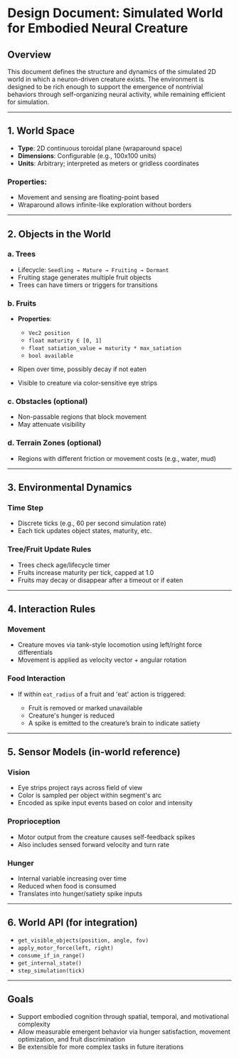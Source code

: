# Design Document: Simulated World for Embodied Neural Creature

## Overview

This document defines the structure and dynamics of the simulated 2D world in which a neuron-driven creature exists. The environment is designed to be rich enough to support the emergence of nontrivial behaviors through self-organizing neural activity, while remaining efficient for simulation.

---

## 1. World Space

* **Type**: 2D continuous toroidal plane (wraparound space)
* **Dimensions**: Configurable (e.g., 100x100 units)
* **Units**: Arbitrary; interpreted as meters or gridless coordinates

### Properties:

* Movement and sensing are floating-point based
* Wraparound allows infinite-like exploration without borders

---

## 2. Objects in the World

### a. Trees

* Lifecycle: `Seedling → Mature → Fruiting → Dormant`
* Fruiting stage generates multiple fruit objects
* Trees can have timers or triggers for transitions

### b. Fruits

* **Properties**:

  * `Vec2 position`
  * `float maturity ∈ [0, 1]`
  * `float satiation_value = maturity * max_satiation`
  * `bool available`
* Ripen over time, possibly decay if not eaten
* Visible to creature via color-sensitive eye strips

### c. Obstacles (optional)

* Non-passable regions that block movement
* May attenuate visibility

### d. Terrain Zones (optional)

* Regions with different friction or movement costs (e.g., water, mud)

---

## 3. Environmental Dynamics

### Time Step

* Discrete ticks (e.g., 60 per second simulation rate)
* Each tick updates object states, maturity, etc.

### Tree/Fruit Update Rules

* Trees check age/lifecycle timer
* Fruits increase maturity per tick, capped at 1.0
* Fruits may decay or disappear after a timeout or if eaten

---

## 4. Interaction Rules

### Movement

* Creature moves via tank-style locomotion using left/right force differentials
* Movement is applied as velocity vector + angular rotation

### Food Interaction

* If within `eat_radius` of a fruit and 'eat' action is triggered:

  * Fruit is removed or marked unavailable
  * Creature's hunger is reduced
  * A spike is emitted to the creature’s brain to indicate satiety

---

## 5. Sensor Models (in-world reference)

### Vision

* Eye strips project rays across field of view
* Color is sampled per object within segment's arc
* Encoded as spike input events based on color and intensity

### Proprioception

* Motor output from the creature causes self-feedback spikes
* Also includes sensed forward velocity and turn rate

### Hunger

* Internal variable increasing over time
* Reduced when food is consumed
* Translates into hunger/satiety spike inputs

---

## 6. World API (for integration)

* `get_visible_objects(position, angle, fov)`
* `apply_motor_force(left, right)`
* `consume_if_in_range()`
* `get_internal_state()`
* `step_simulation(tick)`

---

## Goals

* Support embodied cognition through spatial, temporal, and motivational complexity
* Allow measurable emergent behavior via hunger satisfaction, movement optimization, and fruit discrimination
* Be extensible for more complex tasks in future iterations
